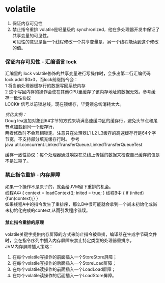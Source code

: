 # volatile
1. 保证内存可见性
2. 禁止指令重排
volatile是轻量级的 synchronized，他在多处理器开发中保证了共享变量的可见性。  
可见性的意思是当一个线程修改一个共享变量是，另一个线程能读到这个修改的值。  

### 保证内存可见性 - 汇编语言 lock
汇编里的 lock 
volatile修饰的共享变量进行写操作时，会多出第二行汇编代码 lock addl $0x0，而lock前缀指令会：   
1 将当前处理器缓存行的数据写回系统内存  
2 这个写回内存的操作会使在其他CPU里缓存了该内存地址的数据无效。参考缓存一致性协议  
LOCK# 信号以前锁总线，现在锁缓存，毕竟锁总线消耗太大。  

*优化实例：*  
Doug lea追加对象到64字节的方式来填满高速缓冲区的缓存行，避免头节点和尾节点加载到同一个缓存行，  
两者修改时不会互相锁定。注意只在处理器L1 L2 L3缓存的高速缓存行是64个字节宽，不支持部分填充缓存行时。
参考 java.util.concurrent.LinkedTransferQueue.LinkedTransferQueueTest

缓存一致性协议：每个处理器通过嗅探在总线上传播的数据来检查自己缓存的值是不是过期了。

### 禁止指令重排 - 内存屏障
如果一个操作不是原子的，就会给JVM留下重排的机会。  
线程A中 { context = loadContext(); inited = true; }
线程B中 { if (inited) {fun(context);} }  
如果线程A中的指令发生了重排序，那么B中很可能就会拿到一个尚未初始化或尚未初始化完成的context,从而引发程序错误。

#### 禁止指令重排的原理  
volatile关键字提供内存屏障的方式来防止指令被重排，编译器在生成字节码文件时，会在指令序列中插入内存屏障来禁止特定类型的处理器重排序。  
JVM内存屏障插入策略：
1. 在每个volatile写操作的前面插入一个StoreStore屏障； 
2. 在每个volatile写操作的后面插入一个StoreLoad屏障； 
3. 在每个volatile读操作的前面插入一个LoadLoad屏障； 
4. 在每个volatile读操作的后面插入一个LoadStore屏障。

